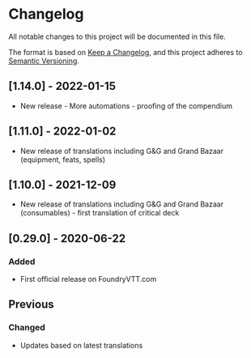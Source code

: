 # Changelog
All notable changes to this project will be documented in this file.

The format is based on [Keep a Changelog](https://keepachangelog.com/en/1.0.0/),
and this project adheres to [Semantic Versioning](https://semver.org/spec/v2.0.0.html).

## [1.14.0] - 2022-01-15 
- New release - More automations - proofing of the compendium

## [1.11.0] - 2022-01-02 
- New release of translations including G&G and Grand Bazaar (equipment, feats, spells) 

## [1.10.0] - 2021-12-09 
- New release of translations including G&G and Grand Bazaar (consumables) - first translation of critical deck

## [0.29.0] - 2020-06-22 
### Added
- First official release on FoundryVTT.com

## Previous
### Changed
- Updates based on latest translations

